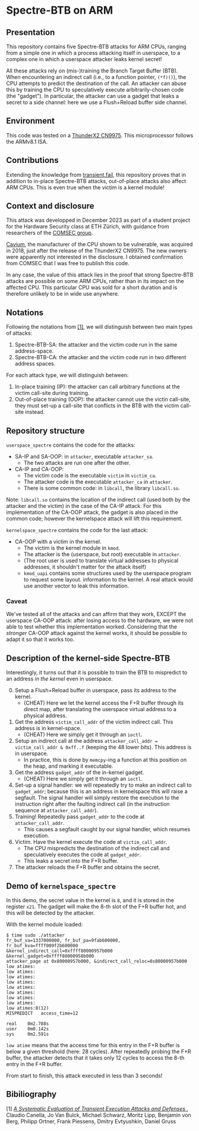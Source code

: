 # Spectre-BTB on ARM

## Presentation

This repository contains five Spectre-BTB attacks for ARM CPUs, ranging from a simple one in which a process attacking itself in userspace, to a complex one in which a userspace attacker leaks kernel secret!

All these attacks rely on (mis-)training the Branch Target Buffer (BTB). When encountering an indirect call (i.e., to a function pointer, `(*f)()`), the CPU attempts to predict the destination of the call. An attacker can abuse this by training the CPU to speculatively execute arbitrarily-chosen code (the "gadget"). In particular, the attacker can use a gadget that leaks a secret to a side channel: here we use a Flush+Reload buffer side channel.

## Environment

This code was tested on a [ThunderX2 CN9975](https://en.wikichip.org/wiki/cavium/thunderx2/cn9975). This microprocessor follows the ARMv8.1 ISA.

## Contributions

Extending the knowledge from [transient.fail](https://transient.fail), this repository proves that in addition to in-place Spectre-BTB attacks, out-of-place attacks also affect ARM CPUs. This is even true when the victim is a kernel module!

## Context and disclosure

This attack was developped in December 2023 as part of a student project for the Hardware Security class at ETH Zürich, with guidance from researchers of the [COMSEC group](https://comsec.ethz.ch/).

[Cavium](https://en.wikipedia.org/wiki/Cavium), the manufacturer of the CPU shown to be vulnerable, was acquired in 2018, just after the release of the ThunderX2 CN9975. The new owners were apparently not interested in the disclosure. I obtained confirmation from COMSEC that I was free to publish this code.

In any case, the value of this attack lies in the proof that strong Spectre-BTB attacks are possible on some ARM CPUs, rather than in its impact on the affected CPU. This particular CPU was sold for a short duration and is therefore unlikely to be in wide use anywhere.

## Notations

Following the notations from [[1]](https://arxiv.org/abs/1811.05441), we will distinguish between two main types of attacks:

1. Spectre-BTB-SA: the attacker and the victim code run in the same address-space.
2. Spectre-BTB-CA: the attacker and the victim code run in two different address spaces.

For each attack type, we will distinguish between:

1. In-place training (IP): the attacker can call arbitrary functions at the victim call-site during training.
2. Out-of-place training (OOP): the attacker cannot use the victin call-site, they must set-up a call-site that conflicts in the BTB with the victim call-site instead.


## Repository structure

`userspace_spectre` contains the code for the attacks:

- SA-IP and SA-OOP: in `attacker`, executable `attacker_sa`.
    + The two attacks are run one after the other.
- CA-IP and CA-OOP:
    + The victim code is the  executable `victim` in `victim_ca`.
    + The attacker code is the executable `attacker_ca` in `attacker`. 
    + There is some common code: in `libcall`, the library `libcall.so`.

Note: `libcall.so` contains the location of the indirect call (used both by the attacker and the victim) in the case of the CA-IP attack. For this implementation of the CA-OOP attack, the gadget is also placed in the common code; however the kernelspace attack will lift this requirement.

`kernelspace_spectre` contains the code for the last attack:

- CA-OOP with a victim in the kernel.
    + The victim is the kernel module in `kmod`.
    + The attacker is the (userspace, but root) executable in `attacker`.
    + (The root user is used to translate virtual addresses to physical addresses, it shouldn't matter for the attack itself)
    + `kmod_uapi` contains some structures used by the userspace program to request some layout.
    information to the kernel. A real attack would use another vector to leak this information.

### Caveat

We've tested all of the attacks and can affirm that they work, EXCEPT the userspace CA-OOP attack: after losing access to the hardware, we were not able to test whether this implementation worked. Considering that the *stronger* CA-OOP attack against the kernel works, it should be possible to adapt it so that it works too.


## Description of the kernel-side Spectre-BTB

Interestingly, it turns out that it is possible to train the BTB to mispredict to an address *in the kernel* even in userspace. 

0. Setup a Flush+Reload buffer in userspace, pass its address to the kernel.
    + (CHEAT) Here we let the kernel access the F+R buffer through its direct map, after translating the userspace virtual address to a physical address.
1. Get the address `victim_call_addr` of the victim indirect call. This address is in kernel-space.
    + (CHEAT) Here we simply get it through an `ioctl`.
2. Setup an indirect call at the address `attacker_call_addr = victim_call_addr & 0xff..f` (keeping the 48 lower bits). This address is in userspace.
    + In practice, this is done by `memcpy`-ing a function at this position on the heap, and marking it executable.
3. Get the address `gadget_addr` of the in-kernel gadget.
    + (CHEAT) Here we simply get it through an `ioctl`.
4. Set-up a signal handler: we will repeatedly try to make an indirect call to `gadget_addr`; because this is an address in kernelspace this will raise a segfault. The signal handler will simply restore the execution to the instruction right after the faulting indirect call (in the instruction sequence at `attacker_call_addr`).
5. Training! Repeatedly pass `gadget_addr` to the code at `attacker_call_addr`.
    + This causes a segfault caught by our signal handler, which resumes execution.
6. Victim. Have the kernel execute the code at  `victim_call_addr`.
    + The CPU mispredicts the destination of the indirect call and speculatively executes the code at `gadget_addr`.
    + This leaks a secret into the F+R buffer.
7. The attacker reloads the F+R buffer and obtains the secret.

## Demo of `kernelspace_spectre`

In this demo, the secret value in the kernel is `8`, and it is stored in the register `x21`. The gadget will make the 8-th slot of the F+R buffer hot, and this will be detected by the attacker.

With the kernel module loaded:

```console
$ time sudo ./attacker 
fr_buf_va=1337000000, fr_buf_pa=9fab600000, fr_buf_kva=ffff009f2b600000
&kernel_indirect_call=0xffff80000957b000  &kernel_gadget=0xffff80000958b000
attacker_page at 0x80000957b000, &indirect_call_reloc=0x80000957b000
low atimes:
low atimes:
low atimes:
low atimes:
low atimes:
low atimes:
low atimes:
low atimes:
low atimes:8(12) 
MISPREDICT   access_time=12

real    0m2.788s
user    0m0.142s
sys     0m2.591s
```

`low atime` means that the access time for this entry in the F+R buffer is below a given threshold (here: 28 cycles). After repeatedly probing the F+R buffer, the attacker detects that it takes only 12 cycles to access the 8-th entry in the F+R buffer.

From start to finish, this attack executed in less than 3 seconds!

## Bibiliography

[1] *[
A Systematic Evaluation of Transient Execution Attacks and Defenses
](https://arxiv.org/abs/1811.05441)*, Claudio Canella, Jo Van Bulck, Michael Schwarz, Moritz Lipp, Benjamin von Berg, Philipp Ortner, Frank Piessens, Dmitry Evtyushkin, Daniel Gruss

